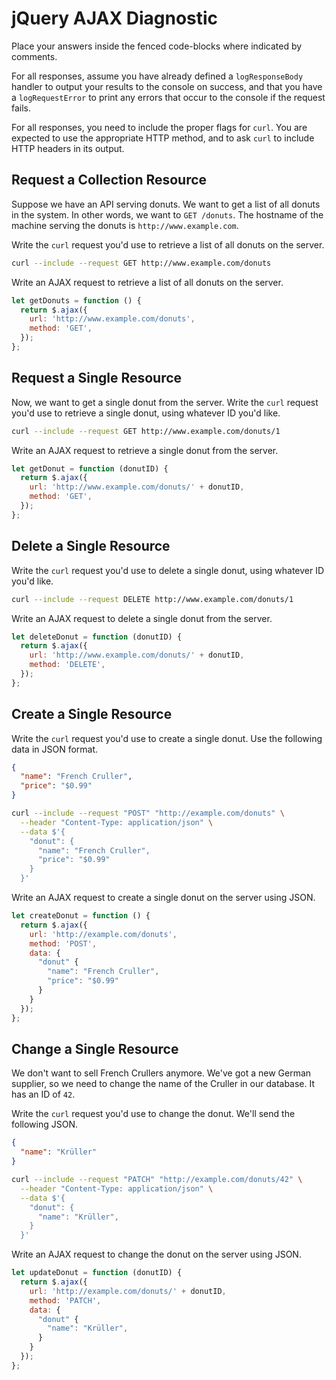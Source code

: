 # jQuery AJAX Diagnostic

Place your answers inside the fenced code-blocks where indicated by comments.

For all responses,  assume you have already defined a `logResponseBody` handler
to output your results to the console on success, and that you have a
`logRequestError` to print any errors that occur to the console if the request
fails.

For all responses, you need to include the proper flags for `curl`. You are
expected to use the appropriate HTTP method, and to ask `curl` to include HTTP
headers in its output.

## Request a Collection Resource

Suppose we have an API serving donuts. We want to get a list of all donuts in
the system. In other words, we want to `GET /donuts`. The hostname of the
machine serving the donuts is `http://www.example.com`.

Write the `curl` request you'd use to retrieve a list of all donuts on the
server.

```sh
curl --include --request GET http://www.example.com/donuts
```

Write an AJAX request to retrieve a list of all donuts on the server.

```js
let getDonuts = function () {
  return $.ajax({
    url: 'http://www.example.com/donuts',
    method: 'GET',
  });
};
```

## Request a Single Resource

Now, we want to get a single donut from the server. Write the `curl` request
you'd use to retrieve a single donut, using whatever ID you'd like.

```sh
curl --include --request GET http://www.example.com/donuts/1
```

Write an AJAX request to retrieve a single donut from the server.

```js
let getDonut = function (donutID) {
  return $.ajax({
    url: 'http://www.example.com/donuts/' + donutID,
    method: 'GET',
  });
};
```

## Delete a Single Resource

Write the `curl` request you'd use to delete a single donut, using whatever ID
you'd like.

```sh
curl --include --request DELETE http://www.example.com/donuts/1
```

Write an AJAX request to delete a single donut from the server.

```js
let deleteDonut = function (donutID) {
  return $.ajax({
    url: 'http://www.example.com/donuts/' + donutID,
    method: 'DELETE',
  });
};
```

## Create a Single Resource

Write the `curl` request you'd use to create a single donut. Use the following
data in JSON format.

```json
{
  "name": "French Cruller",
  "price": "$0.99"
}
```

```sh
curl --include --request "POST" "http://example.com/donuts" \
  --header "Content-Type: application/json" \
  --data $'{
    "donut": {
      "name": "French Cruller",
      "price": "$0.99"
    }
  }'
```

Write an AJAX request to create a single donut on the server using JSON.

```js
let createDonut = function () {
  return $.ajax({
    url: 'http://example.com/donuts',
    method: 'POST',
    data: {
      "donut" {
        "name": "French Cruller",
        "price": "$0.99"
      }
    }
  });
};
```

## Change a Single Resource

We don't want to sell French Crullers anymore. We've got a new German supplier,
so we need to change the name of the Cruller in our database. It has an ID of
`42`.

Write the `curl` request you'd use to change the donut. We'll send the following
JSON.

```json
{
  "name": "Krüller"
}
```

```sh
curl --include --request "PATCH" "http://example.com/donuts/42" \
  --header "Content-Type: application/json" \
  --data $'{
    "donut": {
      "name": "Krüller",
    }
  }'
```

Write an AJAX request to change the donut on the server using JSON.

```js
let updateDonut = function (donutID) {
  return $.ajax({
    url: 'http://example.com/donuts/' + donutID,
    method: 'PATCH',
    data: {
      "donut" {
        "name": "Krüller",
      }
    }
  });
};
```

